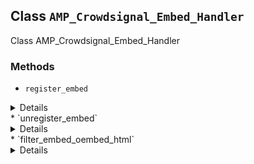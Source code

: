 ## Class `AMP_Crowdsignal_Embed_Handler`

Class AMP_Crowdsignal_Embed_Handler

### Methods
* `register_embed`

<details>

```php
public register_embed()
```

Register embed.


</details>
* `unregister_embed`

<details>

```php
public unregister_embed()
```

Unregister embed.


</details>
* `filter_embed_oembed_html`

<details>

```php
public filter_embed_oembed_html( $cache, $url, $attr )
```

Filter oEmbed HTML for Crowdsignal for AMP output.


</details>
